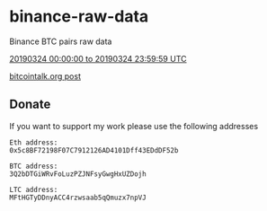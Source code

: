 # binance-raw-data
Binance BTC pairs raw data

[20190324 00:00:00 to 20190324 23:59:59 UTC](http://162.243.10.12:8001/20190324_00_00_00-17c6e1e/agg_trades)

[bitcointalk.org post](https://bitcointalk.org/index.php?topic=5124806.0)

## Donate
If you want to support my work please use the following addresses

```
Eth address:
0x5c8BF72198F07C7912126AD4101Dff43EDdDF52b
```
```
BTC address:
3Q2bDTGiWRvFoLuzPZJNFsyGwgHxUZDojh
```
```
LTC address:
MFtHGTyDDnyACC4rzwsaab5qQmuzx7npVJ
```

